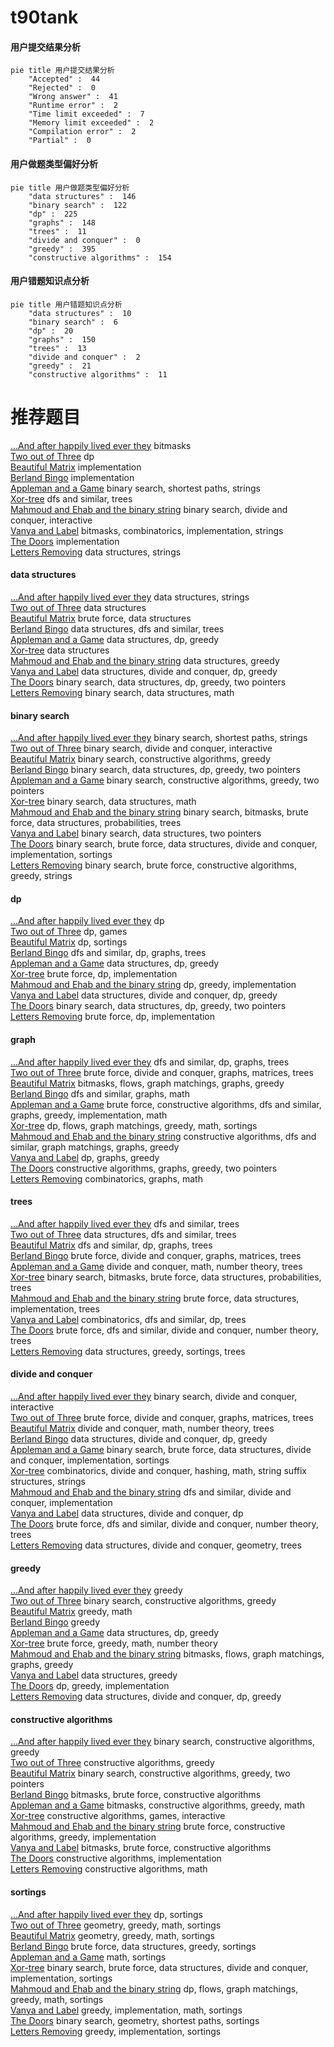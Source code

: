 # t90tank
<!-- tabs:start -->
#### **用户提交结果分析**

```mermaid
pie title 用户提交结果分析
    "Accepted" :  44
    "Rejected" :  0
    "Wrong answer" :  41
    "Runtime error" :  2
    "Time limit exceeded" :  7
    "Memory limit exceeded" :  2
    "Compilation error" :  2
    "Partial" :  0
```
#### **用户做题类型偏好分析**

```mermaid
pie title 用户做题类型偏好分析
    "data structures" :  146
    "binary search" :  122
    "dp" :  225
    "graphs" :  148
    "trees" :  11
    "divide and conquer" :  0
    "greedy" :  395
    "constructive algorithms" :  154
```
#### **用户错题知识点分析**

```mermaid
pie title 用户错题知识点分析
    "data structures" :  10
    "binary search" :  6
    "dp" :  20
    "graphs" :  150
    "trees" :  13
    "divide and conquer" :  2
    "greedy" :  21
    "constructive algorithms" :  11
```
<!-- tabs:end -->
# 推荐题目
[...And after happily lived ever they](http://codeforces.com/problemset/problem/1331/C)		bitmasks		  
[Two out of Three](http://codeforces.com/problemset/problem/82/D)		dp		  
[Beautiful Matrix](http://codeforces.com/problemset/problem/263/A)		implementation		  
[Berland Bingo](http://codeforces.com/problemset/problem/370/B)		implementation		  
[Appleman and a Game](http://codeforces.com/problemset/problem/461/E)		binary search,
                        shortest paths,
                        strings		  
[Xor-tree](https://codeforces.com/contest/430/problem/C)		dfs and similar,
                        trees		  
[Mahmoud and Ehab and the binary string](http://codeforces.com/problemset/problem/862/D)		binary search,
                        divide and conquer,
                        interactive		  
[Vanya and Label](http://codeforces.com/problemset/problem/677/C)		bitmasks,
                        combinatorics,
                        implementation,
                        strings		  
[The Doors](http://codeforces.com/problemset/problem/1143/A)		implementation		  
[Letters Removing](http://codeforces.com/problemset/problem/899/F)		data structures,
                        strings		  
<!-- tabs:start -->
#### **data structures**
[...And after happily lived ever they](http://codeforces.com/problemset/problem/899/F)		data structures,
                        strings		  
[Two out of Three](http://codeforces.com/problemset/problem/739/C)		data structures		  
[Beautiful Matrix](http://codeforces.com/problemset/problem/316/E1)		brute force,
                        data structures		  
[Berland Bingo](http://codeforces.com/problemset/problem/375/D)		data structures,
                        dfs and similar,
                        trees		  
[Appleman and a Game](http://codeforces.com/problemset/problem/484/D)		data structures,
                        dp,
                        greedy		  
[Xor-tree](http://codeforces.com/problemset/problem/1288/E)		data structures		  
[Mahmoud and Ehab and the binary string](http://codeforces.com/problemset/problem/442/C)		data structures,
                        greedy		  
[Vanya and Label](http://codeforces.com/problemset/problem/1442/D)		data structures,
                        divide and conquer,
                        dp,
                        greedy		  
[The Doors](http://codeforces.com/problemset/problem/1492/C)		binary search,
                        data structures,
                        dp,
                        greedy,
                        two pointers		  
[Letters Removing](http://codeforces.com/problemset/problem/1490/G)		binary search,
                        data structures,
                        math		  
#### **binary search**
[...And after happily lived ever they](http://codeforces.com/problemset/problem/461/E)		binary search,
                        shortest paths,
                        strings		  
[Two out of Three](http://codeforces.com/problemset/problem/862/D)		binary search,
                        divide and conquer,
                        interactive		  
[Beautiful Matrix](http://codeforces.com/problemset/problem/335/A)		binary search,
                        constructive algorithms,
                        greedy		  
[Berland Bingo](http://codeforces.com/problemset/problem/1492/C)		binary search,
                        data structures,
                        dp,
                        greedy,
                        two pointers		  
[Appleman and a Game](http://codeforces.com/problemset/problem/1463/D)		binary search,
                        constructive algorithms,
                        greedy,
                        two pointers		  
[Xor-tree](http://codeforces.com/problemset/problem/1490/G)		binary search,
                        data structures,
                        math		  
[Mahmoud and Ehab and the binary string](http://codeforces.com/problemset/problem/1479/D)		binary search,
                        bitmasks,
                        brute force,
                        data structures,
                        probabilities,
                        trees		  
[Vanya and Label](http://codeforces.com/problemset/problem/1436/E)		binary search,
                        data structures,
                        two pointers		  
[The Doors](http://codeforces.com/problemset/problem/1461/D)		binary search,
                        brute force,
                        data structures,
                        divide and conquer,
                        implementation,
                        sortings		  
[Letters Removing](http://codeforces.com/problemset/problem/1493/C)		binary search,
                        brute force,
                        constructive algorithms,
                        greedy,
                        strings		  
#### **dp**
[...And after happily lived ever they](http://codeforces.com/problemset/problem/82/D)		dp		  
[Two out of Three](http://codeforces.com/problemset/problem/731/E)		dp,
                        games		  
[Beautiful Matrix](http://codeforces.com/problemset/problem/459/E)		dp,
                        sortings		  
[Berland Bingo](http://codeforces.com/problemset/problem/1238/F)		dfs and similar,
                        dp,
                        graphs,
                        trees		  
[Appleman and a Game](http://codeforces.com/problemset/problem/484/D)		data structures,
                        dp,
                        greedy		  
[Xor-tree](https://codeforces.com/contest/1456/problem/A)		brute force,
                        dp,
                        implementation		  
[Mahmoud and Ehab and the binary string](http://codeforces.com/problemset/problem/489/C)		dp,
                        greedy,
                        implementation		  
[Vanya and Label](http://codeforces.com/problemset/problem/1442/D)		data structures,
                        divide and conquer,
                        dp,
                        greedy		  
[The Doors](http://codeforces.com/problemset/problem/1492/C)		binary search,
                        data structures,
                        dp,
                        greedy,
                        two pointers		  
[Letters Removing](https://codeforces.com/contest/1457/problem/C)		brute force,
                        dp,
                        implementation		  
#### **graph**
[...And after happily lived ever they](http://codeforces.com/problemset/problem/1238/F)		dfs and similar,
                        dp,
                        graphs,
                        trees		  
[Two out of Three](http://codeforces.com/problemset/problem/632/F)		brute force,
                        divide and conquer,
                        graphs,
                        matrices,
                        trees		  
[Beautiful Matrix](http://codeforces.com/problemset/problem/1009/G)		bitmasks,
                        flows,
                        graph matchings,
                        graphs,
                        greedy		  
[Berland Bingo](http://codeforces.com/problemset/problem/845/G)		dfs and similar,
                        graphs,
                        math		  
[Appleman and a Game](http://codeforces.com/problemset/problem/1487/C)		brute force,
                        constructive algorithms,
                        dfs and similar,
                        graphs,
                        greedy,
                        implementation,
                        math		  
[Xor-tree](http://codeforces.com/problemset/problem/1437/C)		dp,
                        flows,
                        graph matchings,
                        greedy,
                        math,
                        sortings		  
[Mahmoud and Ehab and the binary string](http://codeforces.com/problemset/problem/1470/D)		constructive algorithms,
                        dfs and similar,
                        graph matchings,
                        graphs,
                        greedy		  
[Vanya and Label](http://codeforces.com/problemset/problem/1476/C)		dp,
                        graphs,
                        greedy		  
[The Doors](http://codeforces.com/problemset/problem/1304/D)		constructive algorithms,
                        graphs,
                        greedy,
                        two pointers		  
[Letters Removing](http://codeforces.com/problemset/problem/1475/C)		combinatorics,
                        graphs,
                        math		  
#### **trees**
[...And after happily lived ever they](https://codeforces.com/contest/430/problem/C)		dfs and similar,
                        trees		  
[Two out of Three](http://codeforces.com/problemset/problem/375/D)		data structures,
                        dfs and similar,
                        trees		  
[Beautiful Matrix](http://codeforces.com/problemset/problem/1238/F)		dfs and similar,
                        dp,
                        graphs,
                        trees		  
[Berland Bingo](http://codeforces.com/problemset/problem/632/F)		brute force,
                        divide and conquer,
                        graphs,
                        matrices,
                        trees		  
[Appleman and a Game](http://codeforces.com/problemset/problem/809/E)		divide and conquer,
                        math,
                        number theory,
                        trees		  
[Xor-tree](http://codeforces.com/problemset/problem/1479/D)		binary search,
                        bitmasks,
                        brute force,
                        data structures,
                        probabilities,
                        trees		  
[Mahmoud and Ehab and the binary string](http://codeforces.com/problemset/problem/1511/C)		brute force,
                        data structures,
                        implementation,
                        trees		  
[Vanya and Label](http://codeforces.com/problemset/problem/1499/F)		combinatorics,
                        dfs and similar,
                        dp,
                        trees		  
[The Doors](http://codeforces.com/problemset/problem/1491/E)		brute force,
                        dfs and similar,
                        divide and conquer,
                        number theory,
                        trees		  
[Letters Removing](http://codeforces.com/problemset/problem/1466/D)		data structures,
                        greedy,
                        sortings,
                        trees		  
#### **divide and conquer**
[...And after happily lived ever they](http://codeforces.com/problemset/problem/862/D)		binary search,
                        divide and conquer,
                        interactive		  
[Two out of Three](http://codeforces.com/problemset/problem/632/F)		brute force,
                        divide and conquer,
                        graphs,
                        matrices,
                        trees		  
[Beautiful Matrix](http://codeforces.com/problemset/problem/809/E)		divide and conquer,
                        math,
                        number theory,
                        trees		  
[Berland Bingo](http://codeforces.com/problemset/problem/1442/D)		data structures,
                        divide and conquer,
                        dp,
                        greedy		  
[Appleman and a Game](http://codeforces.com/problemset/problem/1461/D)		binary search,
                        brute force,
                        data structures,
                        divide and conquer,
                        implementation,
                        sortings		  
[Xor-tree](http://codeforces.com/problemset/problem/1466/G)		combinatorics,
                        divide and conquer,
                        hashing,
                        math,
                        string suffix structures,
                        strings		  
[Mahmoud and Ehab and the binary string](http://codeforces.com/problemset/problem/1490/D)		dfs and similar,
                        divide and conquer,
                        implementation		  
[Vanya and Label](https://codeforces.com/contest/1483/problem/C)		data structures,
                        divide and conquer,
                        dp		  
[The Doors](http://codeforces.com/problemset/problem/1491/E)		brute force,
                        dfs and similar,
                        divide and conquer,
                        number theory,
                        trees		  
[Letters Removing](http://codeforces.com/problemset/problem/1303/G)		data structures,
                        divide and conquer,
                        geometry,
                        trees		  
#### **greedy**
[...And after happily lived ever they](http://codeforces.com/problemset/problem/1046/C)		greedy		  
[Two out of Three](http://codeforces.com/problemset/problem/335/A)		binary search,
                        constructive algorithms,
                        greedy		  
[Beautiful Matrix](http://codeforces.com/problemset/problem/569/B)		greedy,
                        math		  
[Berland Bingo](https://codeforces.com/contest/1071/problem/B)		greedy		  
[Appleman and a Game](http://codeforces.com/problemset/problem/484/D)		data structures,
                        dp,
                        greedy		  
[Xor-tree](http://codeforces.com/problemset/problem/1407/B)		brute force,
                        greedy,
                        math,
                        number theory		  
[Mahmoud and Ehab and the binary string](http://codeforces.com/problemset/problem/1009/G)		bitmasks,
                        flows,
                        graph matchings,
                        graphs,
                        greedy		  
[Vanya and Label](http://codeforces.com/problemset/problem/442/C)		data structures,
                        greedy		  
[The Doors](http://codeforces.com/problemset/problem/489/C)		dp,
                        greedy,
                        implementation		  
[Letters Removing](http://codeforces.com/problemset/problem/1442/D)		data structures,
                        divide and conquer,
                        dp,
                        greedy		  
#### **constructive algorithms**
[...And after happily lived ever they](http://codeforces.com/problemset/problem/335/A)		binary search,
                        constructive algorithms,
                        greedy		  
[Two out of Three](http://codeforces.com/problemset/problem/1493/A)		constructive algorithms,
                        greedy		  
[Beautiful Matrix](http://codeforces.com/problemset/problem/1463/D)		binary search,
                        constructive algorithms,
                        greedy,
                        two pointers		  
[Berland Bingo](https://codeforces.com/contest/1456/problem/B)		bitmasks,
                        brute force,
                        constructive algorithms		  
[Appleman and a Game](http://codeforces.com/problemset/problem/1492/D)		bitmasks,
                        constructive algorithms,
                        greedy,
                        math		  
[Xor-tree](https://codeforces.com/contest/1504/problem/D)		constructive algorithms,
                        games,
                        interactive		  
[Mahmoud and Ehab and the binary string](https://codeforces.com/contest/1483/problem/A)		brute force,
                        constructive algorithms,
                        greedy,
                        implementation		  
[Vanya and Label](https://codeforces.com/contest/1457/problem/D)		bitmasks,
                        brute force,
                        constructive algorithms		  
[The Doors](http://codeforces.com/problemset/problem/1513/A)		constructive algorithms,
                        implementation		  
[Letters Removing](http://codeforces.com/problemset/problem/1473/C)		constructive algorithms,
                        math		  
#### **sortings**
[...And after happily lived ever they](http://codeforces.com/problemset/problem/459/E)		dp,
                        sortings		  
[Two out of Three](https://codeforces.com/contest/1496/problem/C)		geometry,
                        greedy,
                        math,
                        sortings		  
[Beautiful Matrix](http://codeforces.com/problemset/problem/1495/A)		geometry,
                        greedy,
                        math,
                        sortings		  
[Berland Bingo](http://codeforces.com/problemset/problem/1497/A)		brute force,
                        data structures,
                        greedy,
                        sortings		  
[Appleman and a Game](http://codeforces.com/problemset/problem/1427/A)		math,
                        sortings		  
[Xor-tree](http://codeforces.com/problemset/problem/1461/D)		binary search,
                        brute force,
                        data structures,
                        divide and conquer,
                        implementation,
                        sortings		  
[Mahmoud and Ehab and the binary string](http://codeforces.com/problemset/problem/1437/C)		dp,
                        flows,
                        graph matchings,
                        greedy,
                        math,
                        sortings		  
[Vanya and Label](http://codeforces.com/problemset/problem/1473/A)		greedy,
                        implementation,
                        math,
                        sortings		  
[The Doors](http://codeforces.com/problemset/problem/1486/B)		binary search,
                        geometry,
                        shortest paths,
                        sortings		  
[Letters Removing](http://codeforces.com/problemset/problem/1480/B)		greedy,
                        implementation,
                        sortings		  
<!-- tabs:end -->
